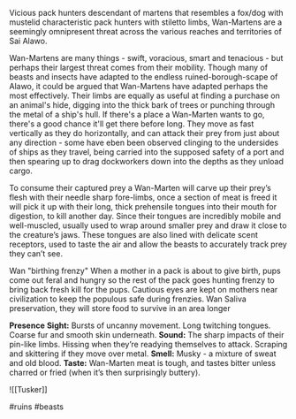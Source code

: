 Vicious pack hunters descendant of martens that resembles a fox/dog with mustelid characteristic pack hunters with stiletto limbs, Wan-Martens are a seemingly omnipresent threat across the various reaches and territories of Sai Alawo.

Wan-Martens are many things - swift, voracious, smart and tenacious - but perhaps their largest threat comes from their mobility. Though many of beasts and insects have adapted to the endless ruined-borough-scape of Alawo, it could be argued that Wan-Martens have adapted perhaps the most effectively. Their limbs are equally as useful at finding a purchase on an animal's hide, digging into the thick bark of trees or punching through the metal of a ship's hull. If there's a place a Wan-Marten wants to go, there's a good chance it'll get there before long. They move as fast vertically as they do horizontally, and can attack their prey from just about any direction - some have eben been observed clinging to the undersides of ships as they travel, being carried into the supposed safety of a port and then spearing up to drag dockworkers down into the depths as they unload cargo.

To consume their captured prey a Wan-Marten will carve up their prey’s flesh with their needle sharp fore-limbs, once a section of meat is freed it will pick it up with their long, thick prehensile tongues into their mouth for digestion, to kill another day. Since their tongues are incredibly mobile and well-muscled, usually used to wrap around smaller prey and draw it close to the creature’s jaws. These tongues are also lined with delicate scent receptors, used to taste the air and allow the beasts to accurately track prey they can’t see.

Wan "birthing frenzy" When a mother in a pack is about to give birth, pups come out feral and hungry so the rest of the pack goes hunting frenzy to bring back fresh kill for the pups. Cautious eyes are kept on mothers near civilization to keep the populous safe during frenzies. 
Wan Saliva preservation, they will store food to survive in an area longer
			
**Presence** 
**Sight:** Bursts of uncanny movement. Long twitching tongues. Coarse fur and smooth skin underneath. 
**Sound:** The sharp impacts of their pin-like limbs. Hissing when they’re readying themselves to attack. Scraping and skittering if they move over metal. 
**Smell:** Musky - a mixture of sweat and old blood. 
**Taste:** Wan-Marten meat is tough, and tastes bitter unless charred or fried (when it’s then surprisingly buttery).

![[Tusker]]

#ruins #beasts 